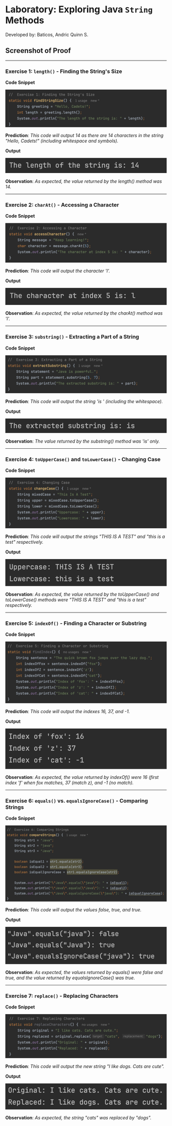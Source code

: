 # Laboratory: Exploring Java `String` Methods
Developed by: Baticos, Andric Quinn S.

## Screenshot of Proof

---
### Exercise 1: `length()` - Finding the  String's Size

**Code Snippet**

![Screenshot Proof](/ss/e1-cs.png?raw=true "exercise-1-code-snippet")

**Prediction**: _This code will output 14 as there are 14 characters in the string "Hello, Cadets!" (including whitespace and symbols)._ 

**Output**

![Screenshot Proof](/ss/e1-o.png?raw=true "exercise-1-output")

**Observation**: _As expected, the value returned by the length() method was 14._

---
### Exercise 2: `charAt()` - Accessing a Character

**Code Snippet**

![Screenshot Proof](/ss/e2-cs.png?raw=true "exercise-2-code-snippet")

**Prediction**: _This code will output the character 'l'._

**Output**

![Screenshot Proof](/ss/e2-o.png?raw=true "exercise-2-output")

**Observation**: _As expected, the value returned by the charAt() method was 'l'._

---
### Exercise 3: `substring()` - Extracting a Part of a String

**Code Snippet**

![Screenshot Proof](/ss/e3-cs.png?raw=true "exercise-3-code-snippet")

**Prediction**: _This code will output the string 'is ' (including the whitespace)._

**Output**

![Screenshot Proof](/ss/e3-o.png?raw=true "exercise-3-output")

**Observation**: _The value returned by the substring() method was 'is' only._

---
### Exercise 4: `toUpperCase()` and `toLowerCase()` - Changing Case

**Code Snippet**

![Screenshot Proof](/ss/e4-cs.png?raw=true "exercise-4-code-snippet")

**Prediction**: _This code will output the strings "THIS IS A TEST" and "this is a test" respectively._

**Output**

![Screenshot Proof](/ss/e4-o.png?raw=true "exercise-4-output")

**Observation**: _As expected, the value returned by the toUpperCase() and toLowerCase() methods were "THIS IS A TEST" and "this is a test" respectively._

---
### Exercise 5: `indexOf()` - Finding a Character or Substring

**Code Snippet**

![Screenshot Proof](/ss/e5-cs.png?raw=true "exercise-5-code-snippet")

**Prediction**: _This code will output the indexes 16, 37, and -1._

**Output**

![Screenshot Proof](/ss/e5-o.png?raw=true "exercise-5-output")

**Observation**: _As expected, the value returned by indexOf() were 16 (first index 'f' when fox matches, 37 (match z), and -1 (no match)._

---
### Exercise 6: `equals()` vs. `equalsIgnoreCase()` - Comparing Strings

**Code Snippet**

![Screenshot Proof](/ss/e6-cs.png?raw=true "exercise-6-code-snippet")

**Prediction**: _This code will output the values false, true, and true._

**Output**

![Screenshot Proof](/ss/e6-o.png?raw=true "exercise-6-output")

**Observation**: _As expected, the values returned by equals() were false and true, and the value returned by equalsIgnoreCase() was true._

---
### Exercise 7: `replace()` - Replacing Characters

**Code Snippet**

![Screenshot Proof](/ss/e7-cs.png?raw=true "exercise-7-code-snippet")

**Prediction**: _This code will output the new string "I like dogs. Cats are cute"._

**Output**

![Screenshot Proof](/ss/e7-o.png?raw=true "exercise-7-output")

**Observation**: _As expected, the string "cats" was replaced by "dogs"._
